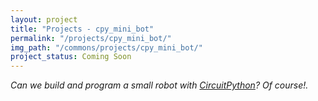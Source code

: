 ```yaml
---
layout: project
title: "Projects - cpy_mini_bot"
permalink: "/projects/cpy_mini_bot/"
img_path: "/commons/projects/cpy_mini_bot/"
project_status: Coming Soon
---
```


_Can we build and program a small robot with [CircuitPython][cpy]? Of course!._

[cpy]: <https://circuitpython.org/>

